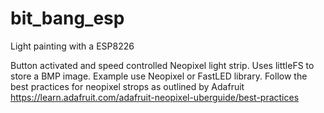 # bit_bang_esp
Light painting with a ESP8226

Button activated and speed controlled Neopixel light strip. Uses littleFS to store a BMP image. Example use Neopixel or FastLED library. 
Follow the best practices for neopixel strops as outlined by Adafruit  https://learn.adafruit.com/adafruit-neopixel-uberguide/best-practices

